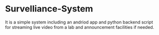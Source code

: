 # Survelliance-System
It is a simple system including an andriod app and python backend script for streaming live video from a lab and announcement facilities if needed.
